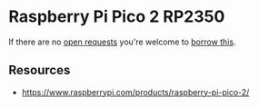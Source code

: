 # Raspberry Pi Pico 2 RP2350
If there are no [open requests](../../../../issues?q=is%3Aissue+is%3Aopen+%22Raspberry+Pi+Pico+2+RP2350%22+in%3Atitle) you're welcome to [borrow this](../../../../issues/new?title=Borrow%20request%20for%20Raspberry+Pi+Pico+2+RP2350&body=1%20piece%20of%20[this](../blob/main/Hardware/Microcontrollers/Raspberry_Pi_Pico_2_RP2350.md)%20for%20~2%20weeks.).

## Resources
- https://www.raspberrypi.com/products/raspberry-pi-pico-2/
